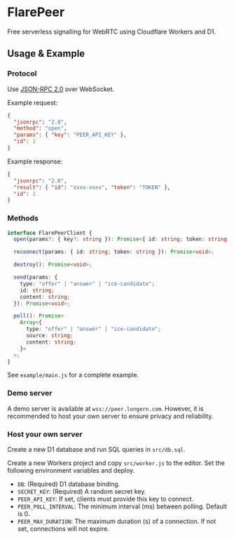 # FlarePeer

Free serverless signalling for WebRTC using Cloudflare Workers and D1.

## Usage & Example

### Protocol

Use [JSON-RPC 2.0](https://www.jsonrpc.org/specification) over WebSocket.

Example request:

```json
{
  "jsonrpc": "2.0",
  "method": "open",
  "params": { "key": "PEER_API_KEY" },
  "id": 1
}
```

Example response:

```json
{
  "jsonrpc": "2.0",
  "result": { "id": "xxxx-xxxx", "token": "TOKEN" },
  "id": 1
}
```

### Methods

```typescript
interface FlarePeerClient {
  open(params?: { key?: string }): Promise<{ id: string; token: string }>;

  reconnect(params: { id: string; token: string }): Promise<void>;

  destroy(): Promise<void>;

  send(params: {
    type: "offer" | "answer" | "ice-candidate";
    id: string;
    content: string;
  }): Promise<void>;

  poll(): Promise<
    Array<{
      type: "offer" | "answer" | "ice-candidate";
      source: string;
      content: string;
    }>
  >;
}
```

See `example/main.js` for a complete example.

### Demo server

A demo server is available at `wss://peer.longern.com`.
However, it is recommended to host your own server to ensure privacy and reliability.

### Host your own server

Create a new D1 database and run SQL queries in `src/db.sql`.

Create a new Workers project and copy `src/worker.js` to the editor.
Set the following environment variables and deploy.

- `DB`: (Required) D1 database binding.
- `SECRET_KEY`: (Required) A random secret key.
- `PEER_API_KEY`: If set, clients must provide this key to connect.
- `PEER_POLL_INTERVAL`: The minimum interval (ms) between polling. Default is 0.
- `PEER_MAX_DURATION`: The maximum duration (s) of a connection. If not set, connections will not expire.
